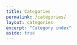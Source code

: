 ```yaml
---
title: Categories
permalink: /categories/
layout: categories
excerpt: "Category index"
aside: true
---
```


